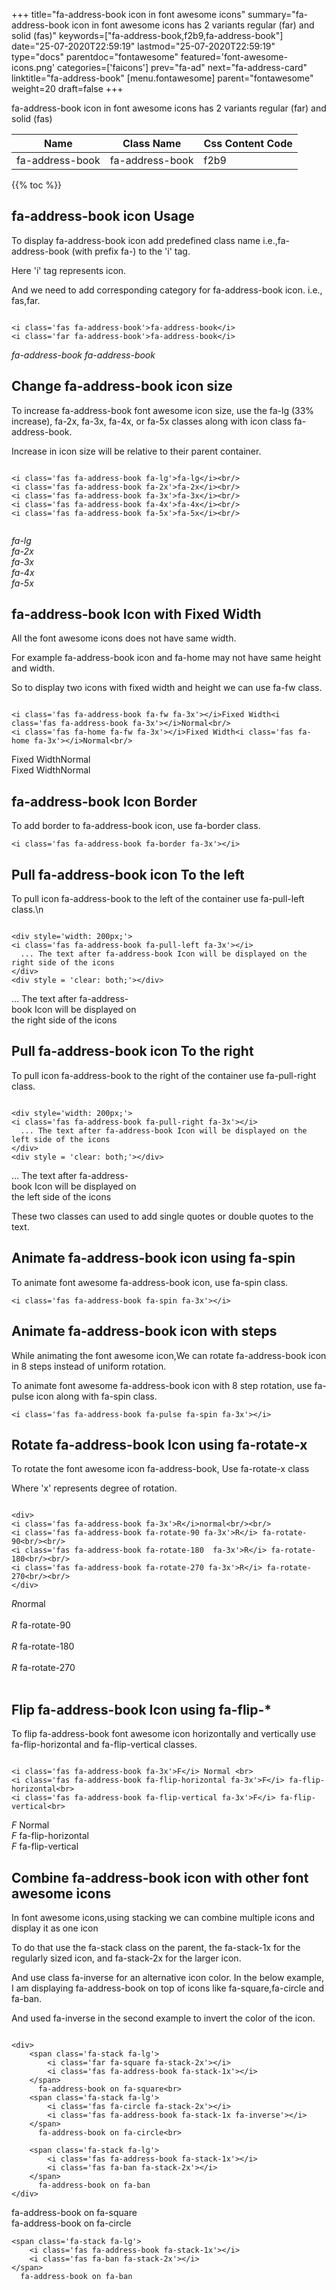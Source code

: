 +++
title="fa-address-book icon in font awesome icons"
summary="fa-address-book icon in font awesome icons has 2 variants regular (far) and solid (fas)"
keywords=["fa-address-book,f2b9,fa-address-book"]
date="25-07-2020T22:59:19"
lastmod="25-07-2020T22:59:19"
type="docs"
parentdoc="fontawesome"
featured='font-awesome-icons.png'
categories=['faicons']
prev="fa-ad"
next="fa-address-card"
linktitle="fa-address-book"
[menu.fontawesome]
parent="fontawesome"
weight=20
draft=false
+++


fa-address-book icon in font awesome icons has 2 variants regular (far) and solid (fas)

<div class='table-responsive'><table class='table'><thead><tr><th>Name</th><th>Class Name</th><th>Css Content Code</th></tr></thead><tbody><tr><td>fa-address-book</td><td>fa-address-book</td><td>f2b9</td></tr></tbody></table></div>


{{% toc %}}


## fa-address-book icon Usage

To display fa-address-book icon add predefined class name i.e.,fa-address-book (with prefix fa-) to the 'i' tag.

Here 'i' tag represents icon.

And we need to add corresponding category for fa-address-book icon. i.e., fas,far.


```

<i class='fas fa-address-book'>fa-address-book</i>
<i class='far fa-address-book'>fa-address-book</i>
```

<i class='fas fa-address-book'>fa-address-book</i>
<i class='far fa-address-book'>fa-address-book</i>




## Change fa-address-book icon size
To increase fa-address-book font awesome icon size, use the fa-lg (33% increase), fa-2x, fa-3x, fa-4x, or fa-5x classes along with icon class fa-address-book.

Increase in icon size will be relative to their parent container. 

```

<i class='fas fa-address-book fa-lg'>fa-lg</i><br/>
<i class='fas fa-address-book fa-2x'>fa-2x</i><br/>
<i class='fas fa-address-book fa-3x'>fa-3x</i><br/>
<i class='fas fa-address-book fa-4x'>fa-4x</i><br/>
<i class='fas fa-address-book fa-5x'>fa-5x</i><br/>
            
```

<i class='fas fa-address-book fa-lg'>fa-lg</i><br/>
<i class='fas fa-address-book fa-2x'>fa-2x</i><br/>
<i class='fas fa-address-book fa-3x'>fa-3x</i><br/>
<i class='fas fa-address-book fa-4x'>fa-4x</i><br/>
<i class='fas fa-address-book fa-5x'>fa-5x</i><br/>
            



## fa-address-book Icon with Fixed Width 

All the font awesome icons does not have same width.

For example fa-address-book icon and fa-home may not have same height and width.

So to display two icons with fixed width and height we can use fa-fw class.


```

<i class='fas fa-address-book fa-fw fa-3x'></i>Fixed Width<i class='fas fa-address-book fa-3x'></i>Normal<br/>
<i class='fas fa-home fa-fw fa-3x'></i>Fixed Width<i class='fas fa-home fa-3x'></i>Normal<br/>
```

<i class='fas fa-address-book fa-fw fa-3x'></i>Fixed Width<i class='fas fa-address-book fa-3x'></i>Normal<br/>
<i class='fas fa-home fa-fw fa-3x'></i>Fixed Width<i class='fas fa-home fa-3x'></i>Normal<br/>



## fa-address-book Icon Border 

To add border to fa-address-book icon, use fa-border class.


```
<i class='fas fa-address-book fa-border fa-3x'></i>

```
<i class='fas fa-address-book fa-border fa-3x'></i>





## Pull fa-address-book icon To the left

To pull icon fa-address-book to the left of the container use fa-pull-left class.\n

```

<div style='width: 200px;'>
<i class='fas fa-address-book fa-pull-left fa-3x'></i>
  ... The text after fa-address-book Icon will be displayed on the right side of the icons
</div>
<div style = 'clear: both;'></div>
```

<div style='width: 200px;'>
<i class='fas fa-address-book fa-pull-left fa-3x'></i>
  ... The text after fa-address-book Icon will be displayed on the right side of the icons
</div>
<div style = 'clear: both;'></div>




## Pull fa-address-book icon To the right
To pull icon fa-address-book to the right of the container use fa-pull-right class.

```

<div style='width: 200px;'>
<i class='fas fa-address-book fa-pull-right fa-3x'></i>
  ... The text after fa-address-book Icon will be displayed on the left side of the icons
</div>
<div style = 'clear: both;'></div>
```

<div style='width: 200px;'>
<i class='fas fa-address-book fa-pull-right fa-3x'></i>
  ... The text after fa-address-book Icon will be displayed on the left side of the icons
</div>
<div style = 'clear: both;'></div>

These two classes can used to add single quotes or double quotes to the text.


## Animate fa-address-book icon using fa-spin
To animate font awesome fa-address-book icon, use fa-spin class.

```
<i class='fas fa-address-book fa-spin fa-3x'></i>
```
<i class='fas fa-address-book fa-spin fa-3x'></i>




## Animate fa-address-book icon with steps
While animating the font awesome icon,We can rotate fa-address-book icon in 8 steps instead of uniform rotation.

To animate font awesome fa-address-book icon with 8 step rotation, use fa-pulse icon along with fa-spin class.


```
<i class='fas fa-address-book fa-pulse fa-spin fa-3x'></i>

```
<i class='fas fa-address-book fa-pulse fa-spin fa-3x'></i>





## Rotate fa-address-book Icon using fa-rotate-x
To rotate the font awesome icon fa-address-book, Use fa-rotate-x class

Where 'x' represents degree of rotation.


```

<div>
<i class='fas fa-address-book fa-3x'>R</i>normal<br/><br/>
<i class='fas fa-address-book fa-rotate-90 fa-3x'>R</i> fa-rotate-90<br/><br/> 
<i class='fas fa-address-book fa-rotate-180  fa-3x'>R</i> fa-rotate-180<br/><br/> 
<i class='fas fa-address-book fa-rotate-270 fa-3x'>R</i> fa-rotate-270<br/><br/>
</div>
```

<div>
<i class='fas fa-address-book fa-3x'>R</i>normal<br/><br/>
<i class='fas fa-address-book fa-rotate-90 fa-3x'>R</i> fa-rotate-90<br/><br/> 
<i class='fas fa-address-book fa-rotate-180  fa-3x'>R</i> fa-rotate-180<br/><br/> 
<i class='fas fa-address-book fa-rotate-270 fa-3x'>R</i> fa-rotate-270<br/><br/>
</div>




## Flip fa-address-book Icon using fa-flip-*
To flip fa-address-book font awesome icon horizontally and vertically use fa-flip-horizontal and fa-flip-vertical classes. 

```

<i class='fas fa-address-book fa-3x'>F</i> Normal <br>
<i class='fas fa-address-book fa-flip-horizontal fa-3x'>F</i> fa-flip-horizontal<br>
<i class='fas fa-address-book fa-flip-vertical fa-3x'>F</i> fa-flip-vertical<br>
```

<i class='fas fa-address-book fa-3x'>F</i> Normal <br>
<i class='fas fa-address-book fa-flip-horizontal fa-3x'>F</i> fa-flip-horizontal<br>
<i class='fas fa-address-book fa-flip-vertical fa-3x'>F</i> fa-flip-vertical<br>




## Combine fa-address-book icon with other font awesome icons
In font awesome icons,using stacking we can combine multiple icons and display it as one icon 

To do that use the fa-stack class on the parent, the fa-stack-1x for the regularly sized icon, and fa-stack-2x for the larger icon.

And use class fa-inverse for an alternative icon color. 
In the below example, I am displaying fa-address-book on top of icons like fa-square,fa-circle and fa-ban.

And used fa-inverse in the second example to invert the color of the icon.

```

<div>
    <span class='fa-stack fa-lg'>
        <i class='far fa-square fa-stack-2x'></i>
        <i class='fas fa-address-book fa-stack-1x'></i>
    </span>
      fa-address-book on fa-square<br>
    <span class='fa-stack fa-lg'>
        <i class='fas fa-circle fa-stack-2x'></i>
        <i class='fas fa-address-book fa-stack-1x fa-inverse'></i>
    </span>
      fa-address-book on fa-circle<br>

    <span class='fa-stack fa-lg'>
        <i class='fas fa-address-book fa-stack-1x'></i>
        <i class='fas fa-ban fa-stack-2x'></i>
    </span>
      fa-address-book on fa-ban
</div>
```

<div>
    <span class='fa-stack fa-lg'>
        <i class='far fa-square fa-stack-2x'></i>
        <i class='fas fa-address-book fa-stack-1x'></i>
    </span>
      fa-address-book on fa-square<br>
    <span class='fa-stack fa-lg'>
        <i class='fas fa-circle fa-stack-2x'></i>
        <i class='fas fa-address-book fa-stack-1x fa-inverse'></i>
    </span>
      fa-address-book on fa-circle<br>

    <span class='fa-stack fa-lg'>
        <i class='fas fa-address-book fa-stack-1x'></i>
        <i class='fas fa-ban fa-stack-2x'></i>
    </span>
      fa-address-book on fa-ban
</div>






